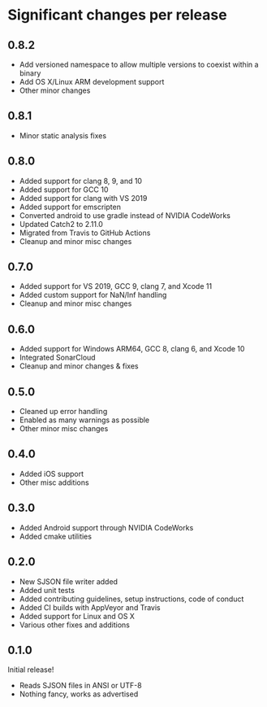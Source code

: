 # Significant changes per release

## 0.8.2

*  Add versioned namespace to allow multiple versions to coexist within a binary
*  Add OS X/Linux ARM development support
*  Other minor changes

## 0.8.1

*  Minor static analysis fixes

## 0.8.0

*  Added support for clang 8, 9, and 10
*  Added support for GCC 10
*  Added support for clang with VS 2019
*  Added support for emscripten
*  Converted android to use gradle instead of NVIDIA CodeWorks
*  Updated Catch2 to 2.11.0
*  Migrated from Travis to GitHub Actions
*  Cleanup and minor misc changes

## 0.7.0

*  Added support for VS 2019, GCC 9, clang 7, and Xcode 11
*  Added custom support for NaN/Inf handling
*  Cleanup and minor misc changes

## 0.6.0

*  Added support for Windows ARM64, GCC 8, clang 6, and Xcode 10
*  Integrated SonarCloud
*  Cleanup and minor changes & fixes

## 0.5.0

*  Cleaned up error handling
*  Enabled as many warnings as possible
*  Other minor misc changes

## 0.4.0

*  Added iOS support
*  Other misc additions

## 0.3.0

*  Added Android support through NVIDIA CodeWorks
*  Added cmake utilities

## 0.2.0

*  New SJSON file writer added
*  Added unit tests
*  Added contributing guidelines, setup instructions, code of conduct
*  Added CI builds with AppVeyor and Travis
*  Added support for Linux and OS X
*  Various other fixes and additions

## 0.1.0

Initial release!

*  Reads SJSON files in ANSI or UTF-8
*  Nothing fancy, works as advertised
